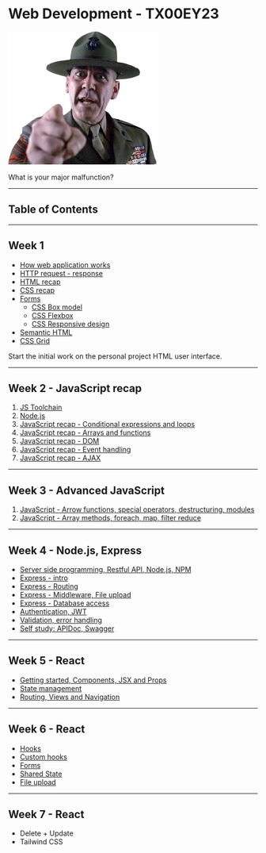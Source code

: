 # Web Development - TX00EY23

![Hartman](images/Sgt.Hartman.webp)

What is your major malfunction?

---

## Table of Contents

---

## Week 1

- [How web application works](Week1/architecture.md)
- [HTTP request - response](Week1/http-request-response.md)
- [HTML recap](Week1/HTML-recap.md)
- [CSS recap](Week1/CSS-recap.md)
- [Forms](Week1/form/form.md)
  - [CSS Box model](Week1/form/css/box-model.md)
  - [CSS Flexbox](Week1/form/css/flexbox.md)
  - [CSS Responsive design](Week1/form/css/media-queries.md)
- [Semantic HTML](https://webaim.org/resources/htmlcheatsheet/HTML%20Semantics%20and%20Accessibility%20Cheat%20Sheet.pdf)
- [CSS Grid](Week1/form/css/grid.md)

Start the initial work on the personal project HTML user interface.

---

## Week 2 - JavaScript recap

1. [JS Toolchain](Week2/tools_pt2.md)
2. [Node.js](Week2/node.md)
3. [JavaScript recap - Conditional expressions and loops](Week2/JS-recap1.md)
4. [JavaScript recap - Arrays and functions](Week2/JS-recap2.md)
5. [JavaScript recap - DOM](Week2/JS-recap3.md)
6. [JavaScript recap - Event handling](Week2/JS-recap4.md)
7. [JavaScript recap - AJAX](Week2/JS-recap5.md)

---

## Week 3 - Advanced JavaScript

1. [JavaScript - Arrow functions, special operators, destructuring, modules](Week3/AdvancedJavaScript1.md)
2. [JavaScript - Array methods, foreach, map, filter reduce](Week3/AdvancedJavascript2.md)

---

## Week 4 - Node.js, Express

- [Server side programming, Restful API, Node.js, NPM](Week4/01-server-side-programming.md)
- [Express - intro](Week4/02-express.md)
- [Express - Routing](Week4/03-routing.md)
- [Express - Middleware, File upload](Week4/04-middleware.md)
- [Express - Database access](Week4/05-database.md)
- [Authentication, JWT](Week4/06-auth.md)
- [Validation, error handling](Week4/07-validation.md)
- [Self study: APIDoc, Swagger](Week4/extra-apidoc.md)

---

## Week 5 - React

- [Getting started, Components, JSX and Props](Week5/01-react-start.md)
- [State management](Week5/02-react-state.md)
- [Routing, Views and Navigation](Week5/03-react-routing.md)

---

## Week 6 - React

- [Hooks](Week6/01-hooks.md)
- [Custom hooks](Week6/02-custom-hooks.md)
- [Forms](Week6/03-forms.md)
- [Shared State](Week6/04-context.md)
- [File upload](Week6/05-upload.md)

---

## Week 7 - React

- Delete + Update
- Tailwind CSS

